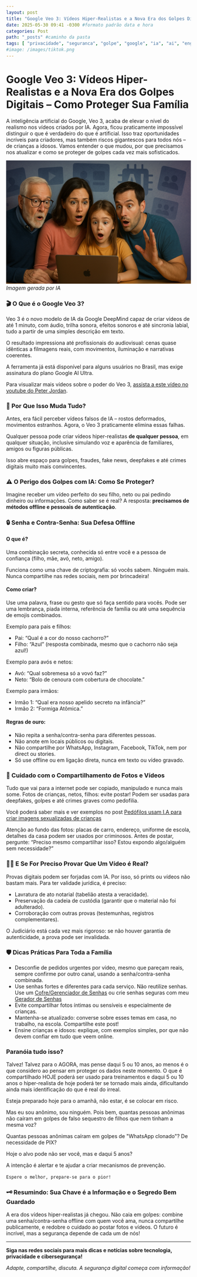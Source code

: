 ```yaml
---
layout: post
title: "Google Veo 3: Vídeos Hiper-Realistas e a Nova Era dos Golpes Digitais – Como Proteger Sua Família" #titulo para a barra de enderecos
date: 2025-05-30 09:41 -0300 #formato padrão data e hora
categories: Post
path: "_posts" #caminho da pasta
tags: [ "privacidade", "seguranca", "golpe", "google", "ia", "ai", "engenhariasocial"  ]
#image: /images/tiktok.png
---
```


# Google Veo 3: Vídeos Hiper-Realistas e a Nova Era dos Golpes Digitais – Como Proteger Sua Família

A inteligência artificial do Google, Veo 3, acaba de elevar o nível do realismo nos vídeos criados por IA. Agora, ficou praticamente impossível distinguir o que é verdadeiro do que é artificial. Isso traz oportunidades incríveis para criadores, mas também riscos gigantescos para todos nós – de crianças a idosos. Vamos entender o que mudou, por que precisamos nos atualizar e como se proteger de golpes cada vez mais sofisticados.

![](/images/familia-IA.png)*Imagem gerada por IA*

### 🎬 O Que é o Google Veo 3?
Veo 3 é o novo modelo de IA da Google DeepMind capaz de criar vídeos de até 1 minuto, com áudio, trilha sonora, efeitos sonoros e até sincronia labial, tudo a partir de uma simples descrição em texto.

O resultado impressiona até profissionais do audiovisual: cenas quase idênticas a filmagens reais, com movimentos, iluminação e narrativas coerentes.

A ferramenta já está disponível para alguns usuários no Brasil, mas exige assinatura do plano Google AI Ultra.

Para visualizar mais vídeos sobre o poder do Veo 3, [assista a este vídeo no youtube do Peter Jordan](https://youtu.be/71HxYU8kgb0?si=h0WJgyRrTJShR3sO).

### 🤔 Por Que Isso Muda Tudo?
Antes, era fácil perceber vídeos falsos de IA – rostos deformados, movimentos estranhos. Agora, o Veo 3 praticamente elimina essas falhas.

Qualquer pessoa pode criar vídeos hiper-realistas **de qualquer pessoa**, em qualquer situação, inclusive simulando voz e aparência de familiares, amigos ou figuras públicas.

Isso abre espaço para golpes, fraudes, fake news, deepfakes e até crimes digitais muito mais convincentes.

### ⚠️ O Perigo dos Golpes com IA: Como Se Proteger?
Imagine receber um vídeo perfeito do seu filho, neto ou pai pedindo dinheiro ou informações. Como saber se é real? A resposta: **precisamos de métodos offline e pessoais de autenticação**.

### 🔒 Senha e Contra-Senha: Sua Defesa Offline

#### O que é?
Uma combinação secreta, conhecida só entre você e a pessoa de confiança (filho, mãe, avó, neto, amigo).

Funciona como uma chave de criptografia: só vocês sabem. Ninguém mais. Nunca compartilhe nas redes sociais, nem por brincadeira!

#### Como criar?
Use uma palavra, frase ou gesto que só faça sentido para vocês. Pode ser uma lembrança, piada interna, referência de família ou até uma sequência de emojis combinados.

Exemplo para pais e filhos:
- Pai: “Qual é a cor do nosso cachorro?”
- Filho: “Azul” (resposta combinada, mesmo que o cachorro não seja azul!)

Exemplo para avós e netos:
- Avó: “Qual sobremesa só a vovó faz?”
- Neto: “Bolo de cenoura com cobertura de chocolate.”

Exemplo para irmãos:
- Irmão 1: “Qual era nosso apelido secreto na infância?”
- Irmão 2: “Formiga Atômica.”

#### Regras de ouro:
- Não repita a senha/contra-senha para diferentes pessoas.
- Não anote em locais públicos ou digitais.
- Não compartilhe por WhatsApp, Instagram, Facebook, TikTok, nem por direct ou stories.
- Só use offline ou em ligação direta, nunca em texto ou vídeo gravado.

### 📸 Cuidado com o Compartilhamento de Fotos e Vídeos
Tudo que vai para a internet pode ser copiado, manipulado e nunca mais some. Fotos de crianças, netos, filhos: evite postar! Podem ser usadas para deepfakes, golpes e até crimes graves como pedofilia.

Você poderá saber mais e ver exemplos no post [Pedófilos usam I.A para criar imagens sexualizadas de crianças](https://gustavosaez.github.io/destaques/2023/08/22/pedofilos-ja-usam-inteligencia-artificial-para-criar-imagens-sexualizadas-de-criancas.html)

Atenção ao fundo das fotos: placas de carro, endereço, uniforme de escola, detalhes da casa podem ser usados por criminosos. Antes de postar, pergunte: “Preciso mesmo compartilhar isso? Estou expondo algo/alguém sem necessidade?”

### 👩‍⚖️ E Se For Preciso Provar Que Um Vídeo é Real?
Provas digitais podem ser forjadas com IA. Por isso, só prints ou vídeos não bastam mais. Para ter validade jurídica, é preciso:
- Lavratura de ato notarial (tabelião atesta a veracidade).
- Preservação da cadeia de custódia (garantir que o material não foi adulterado).
- Corroboração com outras provas (testemunhas, registros complementares).

O Judiciário está cada vez mais rigoroso: se não houver garantia de autenticidade, a prova pode ser invalidada.

### 🛡️ Dicas Práticas Para Toda a Família
- Desconfie de pedidos urgentes por vídeo, mesmo que pareçam reais, sempre confirme por outro canal, usando a senha/contra-senha combinada.
- Use senhas fortes e diferentes para cada serviço. Não reutilize senhas. Use um [Cofre/Gerenciador de Senhas](https://gustavosaez.github.io/tag/cofre) ou crie senhas seguras com meu [Gerador de Senhas](https://gustavosaez.com.br/geradordesenhas/)
- Evite compartilhar fotos íntimas ou sensíveis e especialmente de crianças.
- Mantenha-se atualizado: converse sobre esses temas em casa, no trabalho, na escola. Compartilhe este post!
- Ensine crianças e idosos: explique, com exemplos simples, por que não devem confiar em tudo que veem online.

### Paranóia tudo isso? 
Talvez! Talvez para o AGORA, mas pense daqui 5 ou 10 anos, ao menos é o que considero ao pensar em proteger os dados neste momento. O que é compartilhado HOJE poderá ser usado para treinamentos e daqui 5 ou 10 anos o hiper-realista de hoje poderá ter se tornado mais ainda, dificultando ainda mais identificação do que é real do irreal.

Esteja preparado hoje para o amanhã, não estar, é se colocar em risco.

Mas eu sou anônimo, sou ninguém. Pois bem, quantas pessoas anônimas não caíram em golpes de falso sequestro de filhos que nem tinham a mesma voz?

Quantas pessoas anônimas caíram em golpes de "WhatsApp clonado"? De necessidade de PIX?

Hoje o alvo pode não ser você, mas e daqui 5 anos?

A intenção é alertar e te ajudar a criar mecanismos de prevenção.

`Espere o melhor, prepare-se para o pior!`

### 🗝️ Resumindo: Sua Chave é a Informação e o Segredo Bem Guardado
A era dos vídeos hiper-realistas já chegou. Não caia em golpes: combine uma senha/contra-senha offline com quem você ama, nunca compartilhe publicamente, e redobre o cuidado ao postar fotos e vídeos. O futuro é incrível, mas a segurança depende de cada um de nós!

---
**Siga nas redes sociais para mais dicas e notícias sobre tecnologia, privacidade e cibersegurança!**

*Adapte, compartilhe, discuta. A segurança digital começa com informação!*
